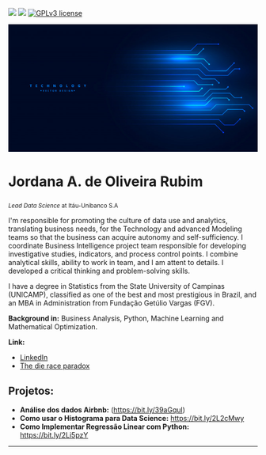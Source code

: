 

[![](https://img.shields.io/badge/author-jordana--rubim-orange.svg)](https://www.linkedin.com/in/jordana-oliveira-rubim-5b093520/) 
[![](https://img.shields.io/badge/python-3.7+-blue.svg)](https://www.python.org/downloads/release/python-365/) 
[![GPLv3 license](https://img.shields.io/badge/License-GPLv3-blue.svg)](http://perso.crans.org/besson/LICENSE.html) 

<p align="center">
  <img src="i1.jpg" >
</p>

# Jordana A. de Oliveira Rubim
<sub>*Lead Data Science* at Itáu-Unibanco S.A</sub>

I'm responsible for promoting the culture of data use and analytics, translating business needs, for the Technology and advanced Modeling teams so that the business can acquire autonomy and self-sufficiency.
I coordinate Business Intelligence project team responsible for developing investigative studies, indicators, and process control points. I combine analytical skills, ability to work in team, and I am attent to details. I developed a critical thinking and problem-solving skills.

I have a degree in Statistics from the State University of Campinas (UNICAMP), classified as one of the best and most prestigious in Brazil, and an MBA in Administration from Fundação Getúlio Vargas (FGV).

**Background in:** Business Analysis, Python, Machine Learning and Mathematical Optimization.

**Link:**
* [LinkedIn](https://www.linkedin.com/in/jordana-oliveira-rubim-5b093520/)
* [The die race paradox](http://www2.ime.unicamp.br/conteudo/die-race-paradox/)




## Projetos:
* **Análise dos dados Airbnb:** (https://bit.ly/39aGqul)
* **Como usar o Histograma para Data Science:** https://bit.ly/2L2cMwy
* **Como Implementar Regressão Linear com Python:** https://bit.ly/2Li5pzY
---


